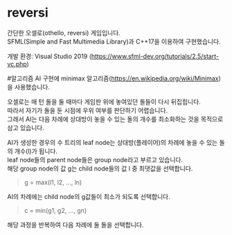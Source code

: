# reversi

간단한 오셀로(othello, reversi) 게임입니다.   
SFML(Simple and Fast Multimedia Library)과 C++17을 이용하여 구현했습니다.  

개발 환경: Visual Studio 2019 (https://www.sfml-dev.org/tutorials/2.5/start-vc.php)

#알고리즘 
AI 구현에 minimax 알고리즘(https://en.wikipedia.org/wiki/Minimax) 을 사용했습니다.   
   
오셀로는 매 턴 돌을 둘 때마다 게임판 위에 놓여있던 돌들이 다시 뒤집힙니다.   
따라서 자기가 돌을 둔 시점에 우위 여부를 판단하기 어렵습니다.   
그래서 AI는 다음 차례에 상대방이 놓을 수 있는 돌의 개수를 최소화하는 것을 목적으로 삼고 있습니다.   
   
AI가 생성한 경우의 수 트리의 leaf node는 상대방(플레이어)의 차례에 놓을 수 있는 돌의 개수(l)가 됩니다.   
leaf node들의 parent node들은 group node라고 부르고 있습니다.   
해당 group node의 값 g는 child node들의 값 l 중 최댓값을 선택합니다.
> g = max(l1, l2, ..., ln)
   
AI의 차례에는 child node의 g값들이 최소가 되도록 선택합니다.
> c = min(g1, g2, ..., gn)

해당 과정을 반복하여 다음 차례에 둘 돌을 선택합니다.

